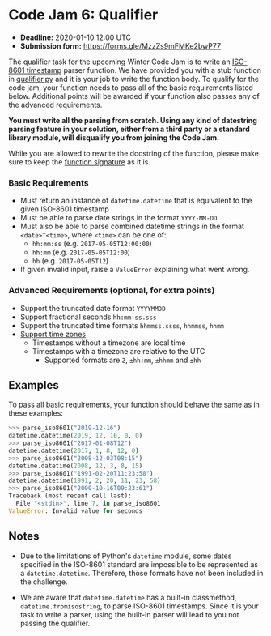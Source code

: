 # Code Jam 6: Qualifier

- **Deadline:** 2020-01-10 12:00 UTC
- **Submission form:** https://forms.gle/MzzZs9mFMKe2bwP77

The qualifier task for the upcoming Winter Code Jam is to write an [ISO-8601 timestamp](https://www.iso.org/iso-8601-date-and-time-format.html) parser function. We have provided you with a stub function in [qualifier.py](./qualifier.py) and it is your job to write the function body. To qualify for the code jam, your function needs to pass all of the basic requirements listed below. Additional points will be awarded if your function also passes any of the advanced requirements.

**You must write all the parsing from scratch. Using any kind of datestring parsing feature in your solution, either from a third party or a standard library module, will disqualify you from joining the Code Jam.**

While you are allowed to rewrite the docstring of the function, please make sure to keep the [function signature](https://www.pythonlikeyoumeanit.com/Module2_EssentialsOfPython/Functions.html#The-def-Statement) as it is.

### Basic Requirements
  - Must return an instance of `datetime.datetime` that is equivalent to the given ISO-8601 timestamp
  - Must be able to parse date strings in the format `YYYY-MM-DD`
  - Must also be able to parse combined datetime strings in the format `<date>T<time>`, where `<time>` can be one of:
     - `hh:mm:ss`  (e.g. `2017-05-05T12:00:00`)
     - `hh:mm`     (e.g. `2017-05-05T12:00`)
     - `hh`        (e.g. `2017-05-05T12`)
  - If given invalid input, raise a `ValueError` explaining what went wrong.

### Advanced Requirements (optional, for extra points)
  - Support the truncated date format `YYYYMMDD`
  - Support fractional seconds `hh:mm:ss.sss`
  - Support the truncated time formats `hhmmss.ssss`, `hhmmss`, `hhmm`
  - [Support time zones](https://en.wikipedia.org/wiki/ISO_8601#Time_zone_designators)
    - Timestamps without a timezone are local time
    - Timestamps with a timezone are relative to the UTC
      - Supported formats are `Z`, `±hh:mm`, `±hhmm` and `±hh`

## Examples
To pass all basic requirements, your function should behave the same as in these examples:
```py
>>> parse_iso8601("2019-12-16")
datetime.datetime(2019, 12, 16, 0, 0)
>>> parse_iso8601("2017-01-08T12")
datetime.datetime(2017, 1, 8, 12, 0)
>>> parse_iso8601("2008-12-03T08:15")
datetime.datetime(2008, 12, 3, 8, 15)
>>> parse_iso8601("1991-02-20T11:23:58")
datetime.datetime(1991, 2, 20, 11, 23, 58)
>>> parse_iso8601("2000-10-16T09:23:61")
Traceback (most recent call last):
  File "<stdin>", line 7, in parse_iso8601
ValueError: Invalid value for seconds
```

## Notes
- Due to the limitations of Python's `datetime` module, some dates specified in the ISO-8601 standard are impossible to be represented as a `datetime.datetime`. Therefore, those formats have not been included in the challenge.

- We are aware that `datetime.datetime` has a built-in classmethod, `datetime.fromisostring`, to parse ISO-8601 timestamps. Since it is your task to write a parser, using the built-in parser will lead to you not passing the qualifier.

